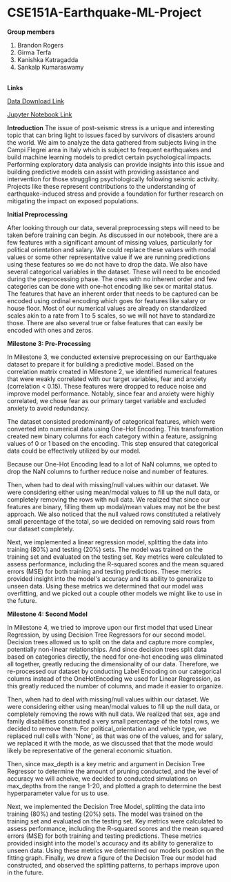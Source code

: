# CSE151A-Earthquake-ML-Project
**Group members**
1. Brandon Rogers 
2. Girma Terfa 
3. Kanishka Katragadda    
4. Sankalp Kumaraswamy<br><br>

**Links**

[Data Download Link](https://www.kaggle.com/datasets/antoniocola/earthquake-perception-dataset)

[Jupyter Notebook Link](https://colab.research.google.com/drive/18wviw9PHky41dNvtAJUs4lkZ43YkiXUk?usp=sharing)

**Introduction**
The issue of post-seismic stress is a unique and interesting topic that can bring light to issues faced by survivors of disasters around the world. We aim to analyze the data gathered from subjects living in the Campi Flegrei area in Italy which is subject to frequent earthquakes and build machine learning models to predict certain psychological impacts. Performing exploratory data analysis can provide insights into this issue and building predictive models can assist with providing assistance and intervention for those struggling psychologically following seismic activity. Projects like these represent contributions to the understanding of earthquake-induced stress and provide a foundation for further research on mitigating the impact on exposed populations. 

**Initial Preprocessing**

After looking through our data, several preprocessing steps will need to be taken before training can begin. As discussed in our notebook, there are a few features with a significant amount of missing values, particularly for political orientation and salary. We could replace these values with modal values or some other representative value if we are running predictions using these features so we do not have to drop the data. We also have several categorical variables in the dataset. These will need to be encoded during the preprocessing phase. The ones with no inherent order and few categories can be done with one-hot encoding like sex or marital status. The features that have an inherent order that needs to be captured can be encoded using ordinal encoding which goes for features like salary or house floor. Most of our numerical values are already on standardized scales akin to a rate from 1 to 5 scales, so we will not have to standardize those. There are also several true or false features that can easily be encoded with ones and zeros. 

**Milestone 3: Pre-Processing**

In Milestone 3, we conducted extensive preprocessing on our Earthquake dataset to prepare it for building a predictive model. Based on the correlation matrix created in Milestone 2, we identified numerical features that were weakly correlated with our target variables, fear and anxiety (correlation < 0.15). These features were dropped to reduce noise and improve model performance. Notably, since fear and anxiety were highly correlated, we chose fear as our primary target variable and excluded anxiety to avoid redundancy.

The dataset consisted predominantly of categorical features, which were converted into numerical data using One-Hot Encoding. This transformation created new binary columns for each category within a feature, assigning values of 0 or 1 based on the encoding. This step ensured that categorical data could be effectively utilized by our model.

Because our One-Hot Encoding lead to a lot of NaN columns, we opted to drop the NaN columns to further reduce noise and number of features.

Then, when had to deal with missing/null values within our dataset. We were considering either using mean/modal values to fill up the null data, or completely removing the rows with null data. We realized that since our features are binary, filling them up modal/mean values may not be the best approach. We also noticed that the null valued rows constituted a relatively small percentage of the total, so we decided on removing said rows from our dataset completely.

Next, we implemented a linear regression model, splitting the data into training (80%) and testing (20%) sets. The model was trained on the training set and evaluated on the testing set. Key metrics were calculated to assess performance, including the R-squared scores and the mean squared errors (MSE) for both training and testing predictions. These metrics provided insight into the model's accuracy and its ability to generalize to unseen data. Using these metrics we determined that our model was overfitting, and we picked out a couple other models we might like to use in the future.

**Milestone 4: Second Model**

In Milestone 4, we tried to improve upon our first model that used Linear Regression, by using Decision Tree Regressors for our second model. Decision trees allowed us to split on the data and capture more complex, potentially non-linear relationships. And since decision trees split data based on categories directly, the need for one-hot encoding was eliminated all together, greatly reducing the dimensionality of our data. Therefore, we re-processed our dataset by conducting Label Encoding on our categorical columns instead of the OneHotEncoding we used for Linear Regression, as this greatly reduced the number of columns, and made it easier to organize.

Then, when had to deal with missing/null values within our dataset. We were considering either using mean/modal values to fill up the null data, or completely removing the rows with null data. We realized that sex, age and family disabilities constituted a very small percentage of the total rows, we decided to remove them. For political_orientation and vehicle type, we replaced null cells with 'None', as that was one of the values, and for salary, we replaced it with the mode, as we discussed that that the mode would likely be representative of the general economic situation. 

Then, since max_depth is a key metric and argument in Decision Tree Regressor to determine the amount of pruning conducted, and the level of accuracy we will acheive, we decided to conducted simulations on max_depths from the range 1-20, and plotted a graph to determine the best hyperparameter value for us to use.

Next, we implemented the Decision Tree Model, splitting the data into training (80%) and testing (20%) sets. The model was trained on the training set and evaluated on the testing set. Key metrics were calculated to assess performance, including the R-squared scores and the mean squared errors (MSE) for both training and testing predictions. These metrics provided insight into the model's accuracy and its ability to generalize to unseen data. Using these metrics we determined our models position on the fitting graph. Finally, we drew a figure of the Decision Tree our model had constructed, and observed the splitting patterns, to perhaps improve upon in the future.

